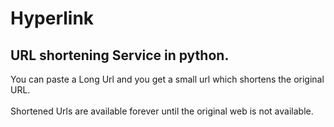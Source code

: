 # Hyperlink
## URL shortening Service in python. <br>
You can paste a Long Url and you get a small url which shortens the original URL. <br>  
Shortened Urls are available forever until the original web is not available.<br>
